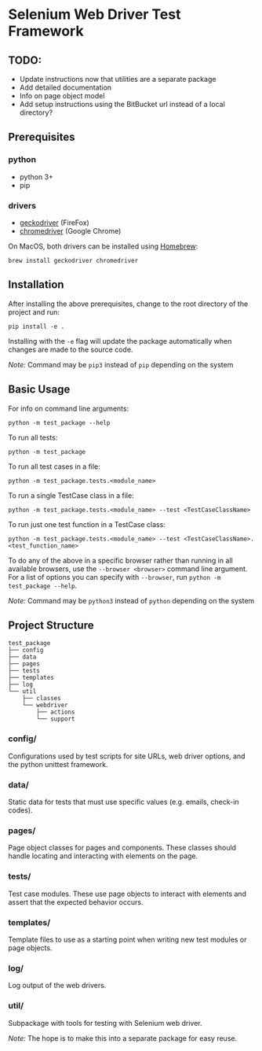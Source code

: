 # Selenium Web Driver Test Framework

## TODO:

* Update instructions now that utilities are a separate package
* Add detailed documentation
* Info on page object model
* Add setup instructions using the BitBucket url instead of a local directory?


## Prerequisites

### python

* python 3+
* pip

### drivers

* [geckodriver](https://github.com/mozilla/geckodriver/releases) (FireFox)
* [chromedriver](https://sites.google.com/a/chromium.org/chromedriver/downloads) (Google Chrome)

On MacOS, both drivers can be installed using [Homebrew](https://brew.sh/):

```
brew install geckodriver chromedriver
```

## Installation

After installing the above prerequisites, change to the root directory of the project and run:

```
pip install -e .
```

Installing with the `-e` flag will update the package automatically when changes are made to the source code.

*Note:* Command may be `pip3` instead of `pip` depending on the system

## Basic Usage

For info on command line arguments:

```
python -m test_package --help
```

To run all tests:

```
python -m test_package
```

To run all test cases in a file:

```
python -m test_package.tests.<module_name>
```

To run a single TestCase class in a file:

```
python -m test_package.tests.<module_name> --test <TestCaseClassName>
```

To run just one test function in a TestCase class:

```
python -m test_package.tests.<module_name> --test <TestCaseClassName>.<test_function_name>
```

To do any of the above in a specific browser rather than running in all available browsers, use the `--browser <browser>` command line argument. For a list of options you can specify with `--browser`, run `python -m test_package --help`.

*Note:* Command may be `python3` instead of `python` depending on the system

## Project Structure

```
test_package
├── config
├── data
├── pages
├── tests
├── templates
├── log
└── util
    ├── classes
    └── webdriver
        ├── actions
        └── support
```

### config/

Configurations used by test scripts for site URLs, web driver options, and the python unittest framework.

### data/

Static data for tests that must use specific values (e.g. emails, check-in codes). 

### pages/

Page object classes for pages and components. These classes should handle locating and interacting with elements on the page.

### tests/

Test case modules. These use page objects to interact with elements and assert that the expected behavior occurs.

### templates/

Template files to use as a starting point when writing new test modules or page objects.

### log/

Log output of the web drivers. 

### util/

Subpackage with tools for testing with Selenium web driver.

*Note:* The hope is to make this into a separate package for easy reuse.






